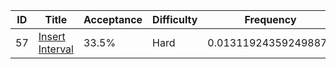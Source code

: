 |ID|Title|Acceptance|Difficulty|Frequency|
|----|-----|----|---|---|
|57|[Insert Interval]( https://leetcode.com/problems/insert-interval)|33.5%|Hard|0.013119243592498872|

